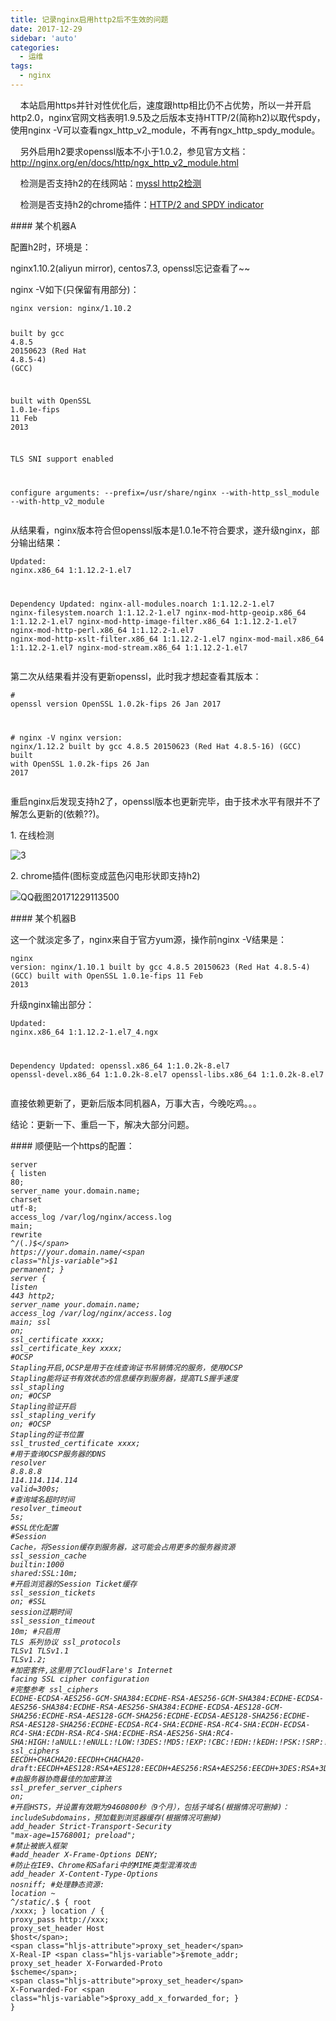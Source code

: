 ```yaml
---
title: 记录nginx启用http2后不生效的问题
date: 2017-12-29
sidebar: 'auto'
categories:
  - 运维
tags:
  - nginx
---
```


<p></p><p>&nbsp; &nbsp; 本站启用https并针对性优化后，速度跟http相比仍不占优势，所以一并开启http2.0，nginx官网文档表明1.9.5及之后版本支持HTTP/2(简称h2)以取代spdy，使用nginx -V可以查看ngx_http_v2_module，不再有ngx_http_spdy_module。</p><p>&nbsp; &nbsp; 另外启用h2要求openssl版本不小于1.0.2，参见官方文档：<a href="http://nginx.org/en/docs/http/ngx_http_v2_module.html" target="_blank" style="background-color: rgb(255, 255, 255);">http://nginx.org/en/docs/http/ngx_http_v2_module.html</a></p><p>&nbsp; &nbsp; 检测是否支持h2的在线网站：<a href="https://myssl.com/http2_check.html" target="_blank">myssl http2检测</a></p><p>&nbsp; &nbsp; 检测是否支持h2的chrome插件：<a href="https://chrome.google.com/webstore/detail/mpbpobfflnpcgagjijhmgnchggcjblin" target="_blank">HTTP/2&nbsp;and&nbsp;SPDY&nbsp;indicator</a></p><p>#### 某个机器A</p><p>配置h2时，环境是：</p><p>nginx1.10.2(aliyun mirror), centos7.3, openssl忘记查看了~~</p><p>nginx -V如下(只保留有用部分)：</p><pre style="max-width: 100%;"><code class="nginx hljs" codemark="1"><span class="hljs-attribute">nginx</span> version: nginx/<span class="hljs-number">1</span>.<span class="hljs-number">10</span>.<span class="hljs-number">2</span>

built by gcc <span class="hljs-number">4</span>.<span class="hljs-number">8</span>.<span class="hljs-number">5</span> <span class="hljs-number">20150623</span> (Red Hat <span class="hljs-number">4</span>.<span class="hljs-number">8</span>.<span class="hljs-number">5</span>-<span class="hljs-number">4</span>) (GCC) 

built with OpenSSL <span class="hljs-number">1</span>.<span class="hljs-number">0</span>.1e-fips <span class="hljs-number">11</span> Feb <span class="hljs-number">2013</span>

TLS SNI support enabled

configure arguments: --prefix=/usr/share/nginx --with-http_ssl_module --with-http_v2_module</code></pre><p>从结果看，nginx版本符合但openssl版本是1.0.1e不符合要求，遂升级nginx，部分输出结果：</p><pre style="max-width: 100%;"><code class="bash hljs" codemark="1">Updated:
  nginx.x86_64 1:1.12.2-1.el7                                                                                                                                                                                                                                                 

Dependency Updated:
  nginx-all-modules.noarch 1:1.12.2-1.el7  nginx-filesystem.noarch 1:1.12.2-1.el7  nginx-mod-http-geoip.x86_64 1:1.12.2-1.el7  nginx-mod-http-image-filter.x86_64 1:1.12.2-1.el7  nginx-mod-http-perl.x86_64 1:1.12.2-1.el7  nginx-mod-http-xslt-filter.x86_64 1:1.12.2-1.el7 
  nginx-mod-mail.x86_64 1:1.12.2-1.el7     nginx-mod-stream.x86_64 1:1.12.2-1.el7 </code></pre><p>第二次从结果看并没有更新openssl，此时我才想起查看其版本：</p><pre style="max-width: 100%;"><code class="bash hljs" codemark="1"><span class="hljs-comment"># openssl version</span>
OpenSSL 1.0.2k-fips  26 Jan 2017
 
<span class="hljs-comment"># nginx -V</span>
nginx version: nginx/1.12.2
built by gcc 4.8.5 20150623 (Red Hat 4.8.5-16) (GCC) 
built with OpenSSL 1.0.2k-fips  26 Jan 2017</code></pre><p>重启nginx后发现支持h2了，openssl版本也更新完毕，由于技术水平有限并不了解怎么更新的(依赖??)。</p><p>1. 在线检测</p><p><img src="https://static.saintic.com/EauDouce/blog/201712291134263009.png" alt="3" style="max-width:100%;" class=""><br></p><p>2. chrome插件(图标变成蓝色闪电形状即支持h2)</p><p><img src="https://static.saintic.com/EauDouce/blog/201712291136074192.png" alt="QQ截图20171229113500" style="max-width:100%;"><br></p><p>#### 某个机器B</p><p>这一个就淡定多了，nginx来自于官方yum源，操作前nginx -V结果是：</p><pre style="max-width: 100%;"><code class="bash hljs" codemark="1">nginx version: nginx/1.10.1
built by gcc 4.8.5 20150623 (Red Hat 4.8.5-4) (GCC) 
built with OpenSSL 1.0.1e-fips 11 Feb 2013</code></pre><p>升级nginx输出部分：</p><pre style="max-width: 100%;"><code class="bash hljs" codemark="1">Updated:
  nginx.x86_64 1:1.12.2-1.el7_4.ngx                                                                                                                                                                                                                                           

Dependency Updated:
  openssl.x86_64 1:1.0.2k-8.el7                                                         openssl-devel.x86_64 1:1.0.2k-8.el7                                                         openssl-libs.x86_64 1:1.0.2k-8.el7 </code></pre><p>直接依赖更新了，更新后版本同机器A，万事大吉，今晚吃鸡。。。</p><p>结论：更新一下、重启一下，解决大部分问题。</p><p>#### 顺便贴一个https的配置：</p><pre style="max-width: 100%;"><code class="nginx hljs" codemark="1"><span class="hljs-section">server</span> {
    <span class="hljs-attribute">listen</span> <span class="hljs-number">80</span>;
    <span class="hljs-attribute">server_name</span> your.domain.name;
    <span class="hljs-attribute">charset</span> utf-<span class="hljs-number">8</span>;
    <span class="hljs-attribute">access_log</span>  /var/log/nginx/access.log main;
    <span class="hljs-attribute">rewrite</span><span class="hljs-regexp"> ^/(.*)$</span> https://your.domain.name/<span class="hljs-variable">$1</span> <span class="hljs-literal">permanent</span>;
}
<span class="hljs-section">server</span> {
    <span class="hljs-attribute">listen</span> <span class="hljs-number">443</span> http2;
    <span class="hljs-attribute">server_name</span> your.domain.name;
    <span class="hljs-attribute">access_log</span> /var/log/nginx/access.log main;
    <span class="hljs-attribute">ssl</span>     <span class="hljs-literal">on</span>;
    <span class="hljs-attribute">ssl_certificate</span> xxxx;
    <span class="hljs-attribute">ssl_certificate_key</span> xxxx;
    <span class="hljs-comment">#OCSP Stapling开启,OCSP是用于在线查询证书吊销情况的服务，使用OCSP Stapling能将证书有效状态的信息缓存到服务器，提高TLS握手速度</span>
    <span class="hljs-attribute">ssl_stapling</span> <span class="hljs-literal">on</span>;
    <span class="hljs-comment">#OCSP Stapling验证开启</span>
    <span class="hljs-attribute">ssl_stapling_verify</span> <span class="hljs-literal">on</span>;
    <span class="hljs-comment">#OCSP Stapling的证书位置</span>
    <span class="hljs-attribute">ssl_trusted_certificate</span> xxxx;
    <span class="hljs-comment">#用于查询OCSP服务器的DNS</span>
    <span class="hljs-attribute">resolver</span> <span class="hljs-number">8.8.8.8</span> <span class="hljs-number">114.114.114.114</span> valid=<span class="hljs-number">300s</span>;
    <span class="hljs-comment">#查询域名超时时间</span>
    <span class="hljs-attribute">resolver_timeout</span> <span class="hljs-number">5s</span>;
    <span class="hljs-comment">#SSL优化配置</span>
    <span class="hljs-comment">#Session Cache，将Session缓存到服务器，这可能会占用更多的服务器资源</span>
    <span class="hljs-attribute">ssl_session_cache</span> builtin:<span class="hljs-number">1000</span> shared:SSL:<span class="hljs-number">10m</span>;
    <span class="hljs-comment">#开启浏览器的Session Ticket缓存</span>
    <span class="hljs-attribute">ssl_session_tickets</span> <span class="hljs-literal">on</span>;
    <span class="hljs-comment">#SSL session过期时间</span>
    <span class="hljs-attribute">ssl_session_timeout</span>  <span class="hljs-number">10m</span>;
    <span class="hljs-comment">#只启用 TLS 系列协议</span>
    <span class="hljs-attribute">ssl_protocols</span> TLSv1 TLSv1.<span class="hljs-number">1</span> TLSv1.<span class="hljs-number">2</span>;
    <span class="hljs-comment">#加密套件,这里用了CloudFlare's Internet facing SSL cipher configuration</span>
    <span class="hljs-comment">#完整参考 ssl_ciphers ECDHE-ECDSA-AES256-GCM-SHA384:ECDHE-RSA-AES256-GCM-SHA384:ECDHE-ECDSA-AES256-SHA384:ECDHE-RSA-AES256-SHA384:ECDHE-ECDSA-AES128-GCM-SHA256:ECDHE-RSA-AES128-GCM-SHA256:ECDHE-ECDSA-AES128-SHA256:ECDHE-RSA-AES128-SHA256:ECDHE-ECDSA-RC4-SHA:ECDHE-RSA-RC4-SHA:ECDH-ECDSA-RC4-SHA:ECDH-RSA-RC4-SHA:ECDHE-RSA-AES256-SHA:RC4-SHA:HIGH:!aNULL:!eNULL:!LOW:!3DES:!MD5:!EXP:!CBC:!EDH:!kEDH:!PSK:!SRP:!kECDH;</span>
    <span class="hljs-attribute">ssl_ciphers</span> EECDH+CHACHA20:EECDH+CHACHA20-draft:EECDH+AES128:RSA+AES128:EECDH+AES256:RSA+AES256:EECDH+3DES:RSA+3DES:!aNULL:!MD5:!RC4:!DHE:!kEDH;
    <span class="hljs-comment">#由服务器协商最佳的加密算法</span>
    <span class="hljs-attribute">ssl_prefer_server_ciphers</span> <span class="hljs-literal">on</span>;
    <span class="hljs-comment">#开启HSTS，并设置有效期为9460800秒（9个月），包括子域名(根据情况可删掉)：includeSubdomains，预加载到浏览器缓存(根据情况可删掉)</span>
    <span class="hljs-attribute">add_header</span> Strict-Transport-Security <span class="hljs-string">"max-age=15768001; preload"</span>;
    <span class="hljs-comment">#禁止被嵌入框架</span>
    <span class="hljs-comment">#add_header X-Frame-Options DENY;</span>
    <span class="hljs-comment">#防止在IE9、Chrome和Safari中的MIME类型混淆攻击</span>
    <span class="hljs-attribute">add_header</span> X-Content-Type-Options nosniff;
    <span class="hljs-comment">#处理静态资源:</span>
    <span class="hljs-attribute">location</span> <span class="hljs-regexp">~ ^\/static\/.*$</span> {
        <span class="hljs-attribute">root</span> /xxxx;
    }
    <span class="hljs-attribute">location</span> / {
       <span class="hljs-attribute">proxy_pass</span> http://xxx;
       <span class="hljs-attribute">proxy_set_header</span> Host <span class="hljs-variable">$host</span>;
       <span class="hljs-attribute">proxy_set_header</span> X-Real-IP <span class="hljs-variable">$remote_addr</span>;
       <span class="hljs-attribute">proxy_set_header</span> X-Forwarded-Proto <span class="hljs-variable">$scheme</span>;
       <span class="hljs-attribute">proxy_set_header</span> X-Forwarded-For <span class="hljs-variable">$proxy_add_x_forwarded_for</span>;
    }
}</code></pre>